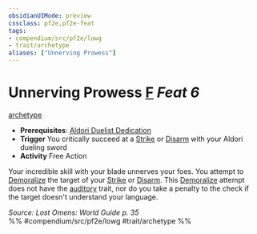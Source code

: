 ```yaml
---
obsidianUIMode: preview
cssclass: pf2e,pf2e-feat
tags:
- compendium/src/pf2e/lowg
- trait/archetype
aliases: ["Unnerving Prowess"]
---
```

# Unnerving Prowess  [F](../../Rules/core-rulebook/chapter-9-playing-the-game.md#Actions "Free Action") *Feat 6*  
[archetype](../../Rules/traits/archetype.md)  

- **Prerequisites**: [Aldori Duelist Dedication](aldori-duelist-dedication-lowg.md)
- **Trigger** You critically succeed at a [Strike](../../Rules/actions/strike.md) or [Disarm](../../Rules/actions/disarm.md) with your Aldori dueling sword
- **Activity** Free Action

Your incredible skill with your blade unnerves your foes. You attempt to [Demoralize](../../Rules/actions/demoralize.md) the target of your [Strike](../../Rules/actions/strike.md) or [Disarm](../../Rules/actions/disarm.md). This [Demoralize](../../Rules/actions/demoralize.md) attempt does not have the [auditory](../../Rules/traits/auditory.md) trait, nor do you take a penalty to the check if the target doesn't understand your language.

*Source: Lost Omens: World Guide p. 35*  
%% #compendium/src/pf2e/lowg #trait/archetype %%